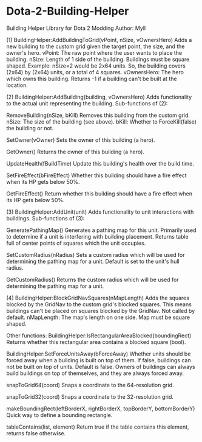 Dota-2-Building-Helper
======================

Building Helper Library for Dota 2 Modding
Author: Myll

(1) BuildingHelper:AddBuildingToGrid(vPoint, nSize, vOwnersHero)
Adds a new building to the custom grid given the target point, the size, and the owner's hero.
vPoint: The raw point where the user wants to place the building.
nSize: Length of 1 side of the building. Buildings must be square shaped. Example: nSize=2 would be 2x64 units. So, the building covers (2x64) by (2x64) units, or a total of 4 squares.
vOwnersHero: The hero which owns this building.
Returns -1 if a building can't be built at the location.

(2) BuildingHelper:AddBuilding(building, vOwnersHero)
Adds functionality to the actual unit representing the building.
Sub-functions of (2):

RemoveBuilding(nSize, bKill)
Removes this building from the custom grid.
nSize: The size of the building (see above).
bKill: Whether to ForceKill(false) the building or not.

SetOwner(vOwner)
Sets the owner of this building (a hero).

GetOwner()
Returns the owner of this building (a hero).

UpdateHealth(fBuildTime)
Update this building's health over the build time.

SetFireEffect(bFireEffect)
Whether this building should have a fire effect when its HP gets below 50%.

GetFireEffect()
Return whether this building should have a fire effect when its HP gets below 50%.

(3) BuildingHelper:AddUnit(unit)
Adds functionality to unit interactions with buildings.
Sub-functions of (3):

GeneratePathingMap()
Generates a pathing map for this unit. Primarily used to determine if a unit is interfering with building placement. Returns table full of center points of squares which the unit occupies.

SetCustomRadius(nRadius)
Sets a custom radius which will be used for determining the pathing map for a unit. Default is set to the unit's hull radius.

GetCustomRadius()
Returns the custom radius which will be used for determining the pathing map for a unit.

(4) BuildingHelper:BlockGridNavSquares(nMapLength)
Adds the squares blocked by the GridNav to the custom grid's blocked squares. This means buildings can't be placed on squares blocked by the GridNav. Not called by default.
nMapLength: The map's length on one side. Map must be square shaped.

Other functions:
BuildingHelper:IsRectangularAreaBlocked(boundingRect)
Returns whether this rectangular area contains a blocked square (bool).

BuildingHelper:SetForceUnitsAway(bForceAway)
Whether units should be forced away when a building is built on top of them. If false, buildings can not be built on top of units. Default is false.
Owners of buildings can always build buildings on top of themselves, and they are always forced away.

snapToGrid64(coord)
Snaps a coordinate to the 64-resolution grid.

snapToGrid32(coord)
Snaps a coordinate to the 32-resolution grid.

makeBoundingRect(leftBorderX, rightBorderX, topBorderY, bottomBorderY)
Quick way to define a bounding rectangle.

tableContains(list, element)
Return true if the table contains this element, returns false otherwise.

